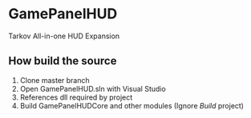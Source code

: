 # GamePanelHUD

Tarkov All-in-one HUD Expansion

## How build the source
1. Clone master branch
2. Open GamePanelHUD.sln with Visual Studio
3. References dll required by project
5. Build GamePanelHUDCore and other modules (Ignore *Build* project)